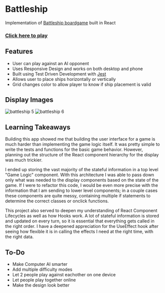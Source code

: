 # Battleship

Implementation of [Battleship boardgame](https://en.wikipedia.org/wiki/Battleship_(game)) built in React

### [Click here to play](https://bboylen.github.io/battleship/)

## Features

- User can play against an AI opponent
- Uses Responsive Design and works on both desktop and phone
- Built using Test Driven Development with [Jest](https://jestjs.io/)
- Allows user to place ships horizontally or vertically
- Grid changes color to allow player to know if ship placement is valid

## Display Images

![battleship 5](https://user-images.githubusercontent.com/52515015/115127467-508c0400-9f9c-11eb-9782-06e7e0433120.png)
![battleship 6](https://user-images.githubusercontent.com/52515015/115127469-5255c780-9f9c-11eb-9543-529d82d6494b.png)

## Learning Takeaways

Building this app showed me that building the user interface for a game is much harder than implementing the game logic itself. It was pretty simple to write the tests and functions for the basic game behavior. However, planning out the structure of the React component hierarchy for the display was much trickier. 

I ended up storing the vast majority of the stateful information in a top level "Game Logic" component. With this architecture I was able to pass down only what was needed to the display components based on the state of the game. If I were to refactor this code, I would be even more precise with the information that I am sending to lower level components; in a couple cases these components are quite messy, containing multiple if statements to determine the correct classes or onclick functions.

This project also served to deepen my understanding of React Component Lifecycles as well as how Hooks work. A lot of stateful information is stored and updated on every turn, so it is essential that everything gets called in the right order. I have a deepened appreciation for the UseEffect hook after seeing how flexible it is in calling the effects I need at the right time, with the right data. 

## To-Do

- Make Computer AI smarter
- Add multiple difficulty modes
- Let 2 people play against eachother on one device
- Let people play together online
- Make the design look better
